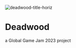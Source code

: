![deadwood-title-horiz](https://github.com/AaronLieberman/ggj23-deadwood/assets/8040502/4d2b44bf-0d2c-4707-90ae-40cd39342680)

# Deadwood
a Global Game Jam 2023 project

